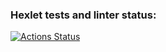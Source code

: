 ### Hexlet tests and linter status:
[![Actions Status](https://github.com/kilfro/layout-designer-project-58/actions/workflows/hexlet-check.yml/badge.svg)](https://github.com/kilfro/layout-designer-project-58/actions)